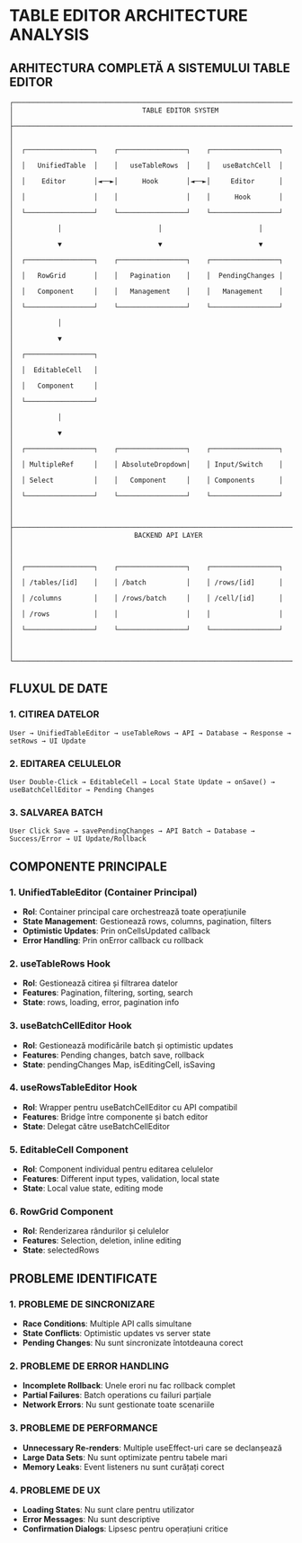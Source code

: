 # TABLE EDITOR ARCHITECTURE ANALYSIS

## ARHITECTURA COMPLETĂ A SISTEMULUI TABLE EDITOR

```
┌─────────────────────────────────────────────────────────────────────────────────┐
│                                TABLE EDITOR SYSTEM                              │
├─────────────────────────────────────────────────────────────────────────────────┤
│                                                                                 │
│  ┌─────────────────┐    ┌─────────────────┐    ┌─────────────────┐            │
│  │   UnifiedTable  │    │   useTableRows  │    │   useBatchCell  │            │
│  │    Editor       │◄──►│      Hook       │◄──►│     Editor      │            │
│  │                 │    │                 │    │      Hook       │            │
│  └─────────────────┘    └─────────────────┘    └─────────────────┘            │
│           │                        │                        │                 │
│           ▼                        ▼                        ▼                 │
│  ┌─────────────────┐    ┌─────────────────┐    ┌─────────────────┐            │
│  │   RowGrid       │    │   Pagination    │    │  PendingChanges │            │
│  │   Component     │    │   Management    │    │   Management    │            │
│  └─────────────────┘    └─────────────────┘    └─────────────────┘            │
│           │                                                                     │
│           ▼                                                                     │
│  ┌─────────────────┐                                                          │
│  │  EditableCell   │                                                          │
│  │   Component     │                                                          │
│  └─────────────────┘                                                          │
│           │                                                                     │
│           ▼                                                                     │
│  ┌─────────────────┐    ┌─────────────────┐    ┌─────────────────┐            │
│  │ MultipleRef     │    │ AbsoluteDropdown│    │ Input/Switch    │            │
│  │ Select          │    │   Component     │    │ Components      │            │
│  └─────────────────┘    └─────────────────┘    └─────────────────┘            │
│                                                                                 │
├─────────────────────────────────────────────────────────────────────────────────┤
│                              BACKEND API LAYER                                 │
│                                                                                 │
│  ┌─────────────────┐    ┌─────────────────┐    ┌─────────────────┐            │
│  │ /tables/[id]    │    │ /batch          │    │ /rows/[id]      │            │
│  │ /columns        │    │ /rows/batch     │    │ /cell/[id]      │            │
│  │ /rows           │    │                 │    │                 │            │
│  └─────────────────┘    └─────────────────┘    └─────────────────┘            │
│                                                                                 │
└─────────────────────────────────────────────────────────────────────────────────┘
```

## FLUXUL DE DATE

### 1. CITIREA DATELOR
```
User → UnifiedTableEditor → useTableRows → API → Database → Response → setRows → UI Update
```

### 2. EDITAREA CELULELOR
```
User Double-Click → EditableCell → Local State Update → onSave() → useBatchCellEditor → Pending Changes
```

### 3. SALVAREA BATCH
```
User Click Save → savePendingChanges → API Batch → Database → Success/Error → UI Update/Rollback
```

## COMPONENTE PRINCIPALE

### 1. UnifiedTableEditor (Container Principal)
- **Rol**: Container principal care orchestrează toate operațiunile
- **State Management**: Gestionează rows, columns, pagination, filters
- **Optimistic Updates**: Prin onCellsUpdated callback
- **Error Handling**: Prin onError callback cu rollback

### 2. useTableRows Hook
- **Rol**: Gestionează citirea și filtrarea datelor
- **Features**: Pagination, filtering, sorting, search
- **State**: rows, loading, error, pagination info

### 3. useBatchCellEditor Hook
- **Rol**: Gestionează modificările batch și optimistic updates
- **Features**: Pending changes, batch save, rollback
- **State**: pendingChanges Map, isEditingCell, isSaving

### 4. useRowsTableEditor Hook
- **Rol**: Wrapper pentru useBatchCellEditor cu API compatibil
- **Features**: Bridge între componente și batch editor
- **State**: Delegat către useBatchCellEditor

### 5. EditableCell Component
- **Rol**: Component individual pentru editarea celulelor
- **Features**: Different input types, validation, local state
- **State**: Local value state, editing mode

### 6. RowGrid Component
- **Rol**: Renderizarea rândurilor și celulelor
- **Features**: Selection, deletion, inline editing
- **State**: selectedRows

## PROBLEME IDENTIFICATE

### 1. PROBLEME DE SINCRONIZARE
- **Race Conditions**: Multiple API calls simultane
- **State Conflicts**: Optimistic updates vs server state
- **Pending Changes**: Nu sunt sincronizate întotdeauna corect

### 2. PROBLEME DE ERROR HANDLING
- **Incomplete Rollback**: Unele erori nu fac rollback complet
- **Partial Failures**: Batch operations cu failuri parțiale
- **Network Errors**: Nu sunt gestionate toate scenariile

### 3. PROBLEME DE PERFORMANCE
- **Unnecessary Re-renders**: Multiple useEffect-uri care se declanșează
- **Large Data Sets**: Nu sunt optimizate pentru tabele mari
- **Memory Leaks**: Event listeners nu sunt curățați corect

### 4. PROBLEME DE UX
- **Loading States**: Nu sunt clare pentru utilizator
- **Error Messages**: Nu sunt descriptive
- **Confirmation Dialogs**: Lipsesc pentru operațiuni critice
